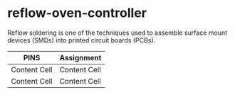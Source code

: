 # reflow-oven-controller
Reflow  soldering  is  one  of  the  techniques  used  to  assemble  surface  mount  devices  (SMDs)  into  printed circuit boards (PCBs).

| PINS          |   Assignment  |
| ------------- | ------------- |
| Content Cell  | Content Cell  |
| Content Cell  | Content Cell  |
